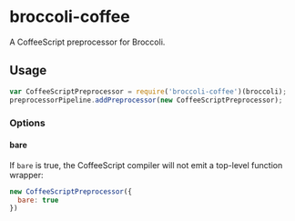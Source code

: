 # broccoli-coffee

A CoffeeScript preprocessor for Broccoli.

## Usage

```js
var CoffeeScriptPreprocessor = require('broccoli-coffee')(broccoli);
preprocessorPipeline.addPreprocessor(new CoffeeScriptPreprocessor);
```

### Options

#### bare

If `bare` is true, the CoffeeScript compiler will not emit a top-level
function wrapper:

```js
new CoffeeScriptPreprocessor({
  bare: true
})
```
